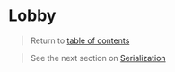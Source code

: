 # Lobby

> Return to [table of contents](getting_started.md)

> See the next section on [Serialization](serialization.md)